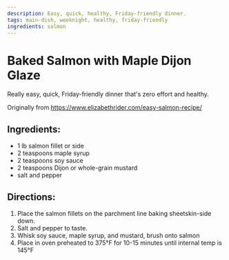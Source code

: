 ```yaml
---
description: Easy, quick, healthy, Friday-friendly dinner. 
tags: main-dish, weeknight, healthy, friday-friendly
ingredients: salmon
---
```


# Baked Salmon with Maple Dijon Glaze

Really easy, quick, Friday-friendly dinner that's zero effort and healthy.

Originally from <https://www.elizabethrider.com/easy-salmon-recipe/>

## Ingredients:

- 1 lb salmon fillet or side
- 2 teaspoons maple syrup
- 2 teaspoons soy sauce
- 2 teaspoons Dijon or whole-grain mustard
- salt and pepper

## Directions:

1. Place the salmon fillets on the parchment line baking sheetskin-side down. 
2. Salt and pepper to taste.
3. Whisk soy sauce, maple syrup, and mustard, brush onto salmon
4. Place in oven preheated to 375°F for 10-15 minutes until internal temp is 145°F
